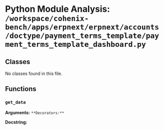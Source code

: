# Python Module Analysis: `/workspace/cohenix-bench/apps/erpnext/erpnext/accounts/doctype/payment_terms_template/payment_terms_template_dashboard.py`

## Classes

No classes found in this file.


## Functions

### `get_data`
**Arguments:** ``
**Decorators:** ``

**Docstring:**
```

```


